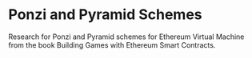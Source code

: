 # Ponzi and Pyramid Schemes
Research for Ponzi and Pyramid schemes for Ethereum Virtual Machine from the book Building Games with Ethereum Smart Contracts.
